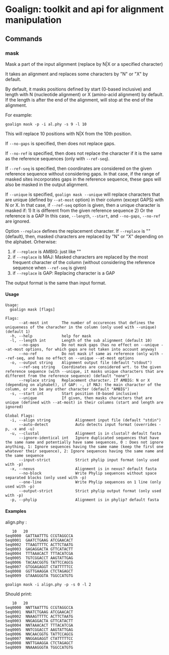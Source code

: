 # Goalign: toolkit and api for alignment manipulation

## Commands

### mask
Mask a part of the input alignment (replace by N|X or a specified character)

It takes an alignment and replaces some characters by "N" or "X" by default.

By default, it masks positions defined by start (0-based inclusive)
and length with N (nucleotide alignment) or X (amino-acid alignment) by default.
If the length is after the end of the alignment, will stop at the 
end of the alignment.

For example:
```
goalign mask -p -i al.phy -s 9 -l 10
```

This will replace 10 positions with N|X from the 10th position.

If `--no-gaps` is specified, then does not replace gaps.

If `--no-ref` is specified, then does not replace the character if it is the same as the reference sequences (only with `--ref-seq`).

If `--ref-seq` is specified, then coordinates are considered on the given reference sequence
without considering gaps. In that case, if the range of masked sites incorporates gaps in
the reference sequence, these gaps will also be masked in the output alignment.

If `--unique` is specified, `goalign mask --unique` will replace characters that
are unique (defined by `--at-most` option) in their column (except GAPS) with N or X. 
In that case, if `--ref-seq` option is given, then a unique character is masked if:
    1) It is different from the given reference sequence
    2) Or the reference is a GAP
In this case, `--length`, `--start`, and `--no-gaps`, `--no-ref` are ignored.

Option `--replace` defines the replacement character. If `--replace` is "" (default), then, 
masked characters are replaced by "N" or "X" depending on the alphabet. 
Orherwise:
  1) if `--replace` is AMBIG: just like ""
  2) if `--replace` is MAJ: Masked characters are replaced by the most frequent character of the column 
     (without considering the reference sequence when `--ref-seq` is given)
  3) if `--replace` is GAP: Replacing character is a GAP

The output format is the same than input format.

#### Usage
```
Usage:
  goalign mask [flags]

Flags:
      --at-most int      The number of occurences that defines the uniqueness of the characher in the column (only used with --unique) (default 1)
  -h, --help             help for mask
  -l, --length int       Length of the sub alignment (default 10)
      --no-gaps          Do not mask gaps (has no effect on --unique --at-most options, for which gaps are not taken into account anyway)
      --no-ref           Do not mask if same as reference (only with --ref-seq, and has no effect on --unique --at-most options
  -o, --output string    Alignment output file (default "stdout")
      --ref-seq string   Coordinates are considered wrt. to the given reference sequence (with --unique, it masks unique characters that are different from the reference sequence) (default "none")
      --replace string   Replacement character. If AMBIG: N or X (depending on alphabet), if GAP: -, if MAJ: the main character of the column, or can be any other character (default "AMBIG")
  -s, --start int        Start position (0-based inclusive)
      --unique           If given, then masks characters that are unique (defined with --at-most) in their columns (start and length are ignored)

Global Flags:
  -i, --align string           Alignment input file (default "stdin")
      --auto-detect            Auto detects input format (overrides -p, -x and -u)
  -u, --clustal                Alignment is in clustal? default fasta
      --ignore-identical int   Ignore duplicated sequences that have the same name and potentially have same sequences, 0 : Does not ignore anything, 1: Ignore sequences having the same name (keep the first one whatever their sequence), 2: Ignore sequences having the same name and the same sequence
      --input-strict           Strict phylip input format (only used with -p)
  -x, --nexus                  Alignment is in nexus? default fasta
      --no-block               Write Phylip sequences without space separated blocks (only used with -p)
      --one-line               Write Phylip sequences on 1 line (only used with -p)
      --output-strict          Strict phylip output format (only used with -p)
  -p, --phylip                 Alignment is in phylip? default fasta
```

#### Examples

align.phy :
```
   10   20
Seq0000  GATTAATTTG CCGTAGGCCA
Seq0001  GAATCTGAAG ATCGAACACT
Seq0002  TTAAGTTTTC ACTTCTAATG
Seq0003  GAGAGGACTA GTTCATACTT
Seq0004  TTTAAACACT TTTACATCGA
Seq0005  TGTCGGACCT AAGTATTGAG
Seq0006  TACAACGGTG TATTCCAGCG
Seq0007  GTGGAGAGGT CTATTTTTCC
Seq0008  GGTTGAAGGA CTCTAGAGCT
Seq0009  GTAAAGGGTA TGGCCATGTG
```

```
goalign mask -i align.phy -p -s 0 -l 2
```

Should print:
```
   10   20
Seq0000  NNTTAATTTG CCGTAGGCCA
Seq0001  NNATCTGAAG ATCGAACACT
Seq0002  NNAAGTTTTC ACTTCTAATG
Seq0003  NNGAGGACTA GTTCATACTT
Seq0004  NNTAAACACT TTTACATCGA
Seq0005  NNTCGGACCT AAGTATTGAG
Seq0006  NNCAACGGTG TATTCCAGCG
Seq0007  NNGGAGAGGT CTATTTTTCC
Seq0008  NNTTGAAGGA CTCTAGAGCT
Seq0009  NNAAAGGGTA TGGCCATGTG
```
